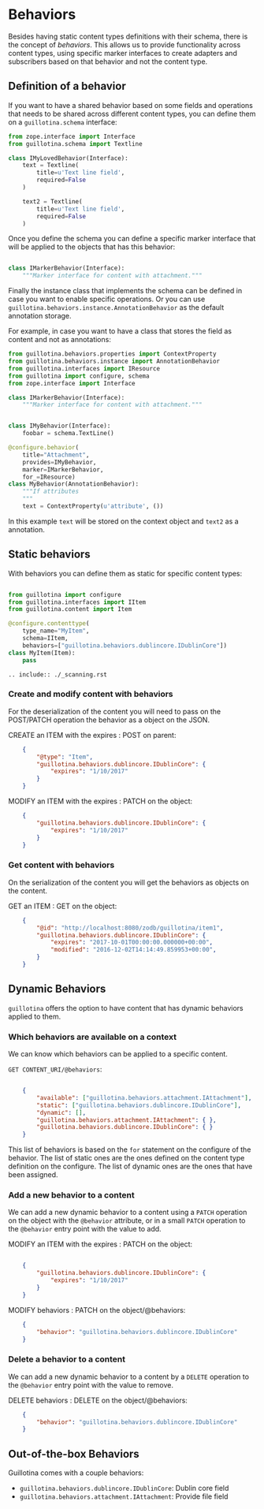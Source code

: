 # Behaviors

Besides having static content types definitions with their schema, there is the concept of *behaviors*.
This allows us to provide functionality across content types, using specific marker interfaces to create adapters and subscribers based on that behavior and not the content type.

## Definition of a behavior

If you want to have a shared behavior based on some fields and operations that needs to be shared across different content types, you can define them on a `guillotina.schema` interface:

```python
from zope.interface import Interface
from guillotina.schema import Textline

class IMyLovedBehavior(Interface):
    text = Textline(
        title=u'Text line field',
        required=False
    )

    text2 = Textline(
        title=u'Text line field',
        required=False
    )

```

Once you define the schema you can define a specific marker interface that will be applied to the objects that has this behavior:

```python

class IMarkerBehavior(Interface):
    """Marker interface for content with attachment."""

```

Finally the instance class that implements the schema can be defined in case you want to enable specific operations.
Or you can use `guillotina.behaviors.instance.AnnotationBehavior` as the default annotation storage.

For example, in case you want to have a class that stores the field as content and not as annotations:

```python
from guillotina.behaviors.properties import ContextProperty
from guillotina.behaviors.instance import AnnotationBehavior
from guillotina.interfaces import IResource
from guillotina import configure, schema
from zope.interface import Interface

class IMarkerBehavior(Interface):
    """Marker interface for content with attachment."""


class IMyBehavior(Interface):
    foobar = schema.TextLine()

@configure.behavior(
    title="Attachment",
    provides=IMyBehavior,
    marker=IMarkerBehavior,
    for_=IResource)
class MyBehavior(AnnotationBehavior):
    """If attributes
    """
    text = ContextProperty(u'attribute', ())
```

In this example `text` will be stored on the context object and `text2` as a annotation.


## Static behaviors

With behaviors you can define them as static for specific content types:

```python

from guillotina import configure
from guillotina.interfaces import IItem
from guillotina.content import Item

@configure.contenttype(
    type_name="MyItem",
    schema=IItem,
    behaviors=["guillotina.behaviors.dublincore.IDublinCore"])
class MyItem(Item):
    pass
```

```eval_rst
.. include:: ./_scanning.rst
```


### Create and modify content with behaviors

For the deserialization of the content you will need to pass on the POST/PATCH operation the behavior as a object on the JSON.


CREATE an ITEM with the expires : POST on parent:

```json
    {
        "@type": "Item",
        "guillotina.behaviors.dublincore.IDublinCore": {
            "expires": "1/10/2017"
        }
    }
```

MODIFY an ITEM with the expires : PATCH on the object:

```json
    {
        "guillotina.behaviors.dublincore.IDublinCore": {
            "expires": "1/10/2017"
        }
    }
```

### Get content with behaviors

On the serialization of the content you will get the behaviors as objects on the content.

GET an ITEM : GET on the object:

```json
    {
        "@id": "http://localhost:8080/zodb/guillotina/item1",
        "guillotina.behaviors.dublincore.IDublinCore": {
            "expires": "2017-10-01T00:00:00.000000+00:00",
            "modified": "2016-12-02T14:14:49.859953+00:00",
        }
    }
```


## Dynamic Behaviors

`guillotina` offers the option to have content that has dynamic behaviors applied to them.

### Which behaviors are available on a context

We can know which behaviors can be applied to a specific content.

`GET CONTENT_URI/@behaviors`:

```json

    {
        "available": ["guillotina.behaviors.attachment.IAttachment"],
        "static": ["guillotina.behaviors.dublincore.IDublinCore"],
        "dynamic": [],
        "guillotina.behaviors.attachment.IAttachment": { },
        "guillotina.behaviors.dublincore.IDublinCore": { }
    }
```

This list of behaviors is based on the `for` statement on the configure of the behavior.
The list of static ones are the ones defined on the content type definition on the configure.
The list of dynamic ones are the ones that have been assigned.

### Add a new behavior to a content

We can add a new dynamic behavior to a content using a `PATCH` operation on the object with the `@behavior` attribute,
or in a small `PATCH` operation to the `@behavior` entry point with the value to add.

MODIFY an ITEM with the expires : PATCH on the object:

```json

    {
        "guillotina.behaviors.dublincore.IDublinCore": {
            "expires": "1/10/2017"
        }
    }
```

MODIFY behaviors : PATCH on the object/@behaviors:

```json
    {
        "behavior": "guillotina.behaviors.dublincore.IDublinCore"
    }
```

### Delete a behavior to a content

We can add a new dynamic behavior to a content by a `DELETE` operation to the `@behavior` entry point with the value to remove.

DELETE behaviors : DELETE on the object/@behaviors:

```json
    {
        "behavior": "guillotina.behaviors.dublincore.IDublinCore"
    }
```



## Out-of-the-box Behaviors

Guillotina comes with a couple behaviors:

- `guillotina.behaviors.dublincore.IDublinCore`: Dublin core field
- `guillotina.behaviors.attachment.IAttachment`: Provide file field
